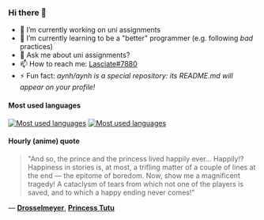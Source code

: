 ### Hi there 👋

- 🔭 I’m currently working on uni assignments
- 🌱 I’m currently learning to be a "better" programmer (e.g. following _bad_ practices)
- 💬 Ask me about uni assignments?
- 📫 How to reach me: [Lasciate#7880](https://discord.com/users/397878331862810634)
- ⚡ Fun fact: _aynh/aynh is a special repository: its README.md will appear on your profile!_

#### Most used languages

[![Most used languages](https://github-readme-stats-aynah.vercel.app/api/top-langs/?username=aynh&theme=solarized-dark&langs_count=6&layout=compact&hide_title=true)](https://github.com/anuraghazra/github-readme-stats#gh-dark-mode-only)
[![Most used languages](https://github-readme-stats-aynah.vercel.app/api/top-langs/?username=aynh&theme=solarized-light&langs_count=6&layout=compact&hide_title=true)](https://github.com/anuraghazra/github-readme-stats#gh-light-mode-only)

#### Hourly (anime) quote

> "And so, the prince and the princess lived happily ever... Happily!? Happiness in stories is, at most, a trifling matter of a couple of lines at the end — the epitome of boredom. Now, show me a magnificent tragedy! A cataclysm of tears from which not one of the players is saved, and to which a happy ending never comes!"

&mdash; [**Drosselmeyer**](https://myanimelist.net/character.php?q=Drosselmeyer&cat=character), [**Princess Tutu**](https://myanimelist.net/search/all?q=Princess%20Tutu&cat=all)
